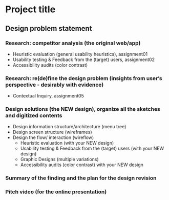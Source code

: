# Project title
## Design problem statement
### Research: competitor analysis (the original web/app)
- Heuristic evaluation (general usability heuristics), assignment01
- Usability testing & Feedback from the (target) users, assignment02
- Accessibility audits (color contrast)
### Research: re(de)fine the design problem (insights from user’s perspective - desirably with evidence)
- Contextual Inquiry, assignment05
### Design solutions (the NEW design), organize all the sketches and digitized contents
-  Design information structure/architecture (menu tree)
- Design screen structure (wireframes)
- Design the flow/ interaction (wireflow)
  - Heuristic evaluation (with your NEW design)
  - Usability testing & Feedback from the (target) users (with your NEW design)
  - Graphic Designs (multiple variations)
  - Accessibility audits (color contrast) with your NEW design
### Summary of the finding and the plan for the design revision
### Pitch video (for the online presentation)

